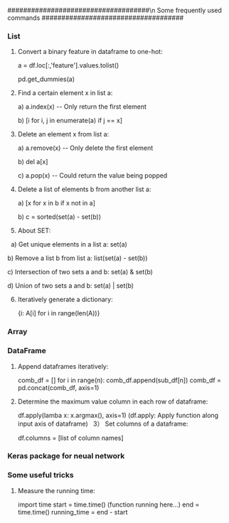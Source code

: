 ####################################\n
Some frequently used commands
####################################

### List
1) Convert a binary feature in dataframe to one-hot:

   a = df.loc[:,'feature'].values.tolist()
   
   pd.get_dummies(a)

2) Find a certain element x in list a:

   a) a.index(x) -- Only return the first element
   
   b) [i for i, j in enumerate(a) if j == x]
   
3) Delete an element x from list a:

   a) a.remove(x)  -- Only delete the first element
   
   b) del a[x]
   
   c) a.pop(x) -- Could return the value being popped
   
4) Delete a list of elements b from another list a:

   a) [x for x in b if x not in a]
   
   b) c = sorted(set(a) - set(b))

5) About SET:
   
   a) Get unique elements in a list a: set(a)
   
   b) Remove a list b from list a: list(set(a) - set(b))
   
   c) Intersection of two sets a and b: set(a) & set(b)
   
   d) Union of two sets a and b: set(a) | set(b)
   
6) Iteratively generate a dictionary:

   {i: A[i] for i in range(len(A))}
   
### Array



### DataFrame

1) Append dataframes iteratively: 

   comb_df = []
   for i in range(n):
      comb_df.append(sub_df[n])
   comb_df = pd.concat(comb_df, axis=1)

2) Determine the maximum value column in each row of dataframe:

   df.apply(lamba x: x.argmax(), axis=1)
   (df.apply: Apply function along input axis of dataframe)
   
3） Set columns of a dataframe:

   df.columns = [list of column names]

### Keras package for neual network


### Some useful tricks

1) Measure the running time:

   import time
   start = time.time()
   (function running here...)
   end = time.time()
   running_time = end - start
